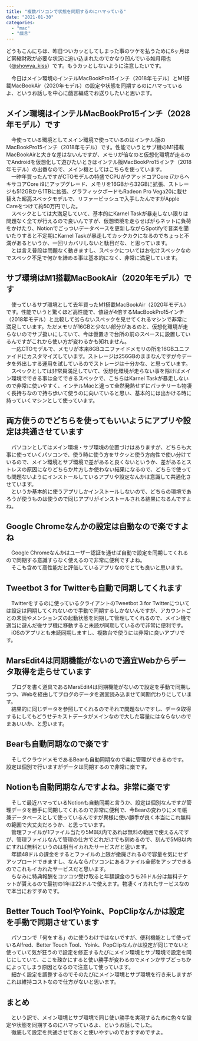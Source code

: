 ```yaml
---
title: "複数パソコンで状態を同期するのにハマっている"
date: "2021-01-30"
categories: 
  - "mac"
  - "戯言"
---
```


どうもこんにちは、昨日ついカッとしてしまった事のツケを払うために6ヶ月ほど緊縮財政が必要な状況に追い込まれたのでかなり凹んでいる如月翔也（[@showya\_kiss](http://twitter.com/showya_kiss)）です。もうカッとしないように注意したいです。  
  
　今日はメイン環境のインテルMacBookPro15インチ（2018年モデル）とM1搭載MacBookAir（2020年モデル）の設定や状態を同期するのにハマっているよ、というお話しを中心に戯言編成でお送りしたいと思います。  

## メイン環境はインテルMacBookPro15インチ（2028年モデル）です

　今使っている環境としてメイン環境で使っているのはインテル版のMacBookPro15インチ（2018年モデル）です。性能でいうとサブ機のM1搭載MacBookAirと大きな差はないんですが、メモリが倍なのと仮想化環境が走るのでAndroidを仮想化して遊びたいときはインテル版MacBookPro15インチ（2018年モデル）の出番なので、メイン機としてはこちらを使っています。  
　一昨年買ったんですがCTOモデルの特盛でCPUがクアッドコアCore i7からヘキサコアCore i9にアップグレード、メモリを16GBから32GBに拡張、ストレージも512GBから1TBに拡張、グラフィックボードもRadeon Pro Vega20に載せ替えた超高スペックモデルで、リファービッシュで入手したんですがApple Careをつけて約50万円でした。  
　スペックとしては大満足していて、基本的にKarnel Taskが暴走しない限りは問題なく全てが行えるので良いんですが、仮想環境を走らせばがらネットに負荷をかけたり、Notionでごっついデータベースを更新しながらSpotifyで音楽を聞いたりすると不定期にKarnel Taskが暴走してカックカクになるのでちょっと不満があるというか、一回リカバリしないと駄目だな、と思っています。  
　とは言え普段は問題なく動きますし、スペックについてはお化けスペックなのでスペック不足で何かを諦める事は基本的になく、非常に満足しています。  

## サブ環境はM1搭載MacBookAir（2020年モデル）です

　使っているサブ環境として去年買ったM1搭載MacBookAir（2020年モデル）です。性能でいうと驚くほど高性能で、値段が4倍するMacBookPro15インチ（2018年モデル）と比較して劣らないスペックを見せてくれるマシンで非常に満足しています。ただメモリが16GBと少ない部分があるのと、仮想化環境が走らないのでサブ扱いにしていて、今は仮置きで台所の前のスペースに設置しているんですがこれから使い方が変わるかも知れません。  
　一応CTOモデルで、メモリが本来8GBユニファイドメモリの所を16GBユニファイドにカスタマイズしています。ストレージは256GBのままなんですが今データを外出しする運用を試しているのでストレージは十分かな、と思っています。  
　スペックとしては非常員満足していて、仮想化環境が走らない事を除けばメイン環境でできる事は全てできるスペックで、こちらはKarnel Taskが暴走しないので非常に使いやすく、インテルMacと違って全然発熱せずにバッテリーも物凄く長持ちなので持ち歩いて使うのに向いていると思い、基本的には出かける時に持っていくマシンとして使っています。  

## 両方使うのでどちらを使ってもいいようにアプリや設定は共通させています

　パソコンとしてはメイン環境・サブ環境の位置づけはありますが、どちらも大事に使っていくパソコンで、使う時に使う方をサクッと使う方向性で使い分けているので、メイン環境とサブ環境で差があると良くないというか、差があるとストレスの原因になりどちらか片方しか使わない結果になるので、どちらで使っても問題ないようにインストールしているアプリや設定なんかは意識して共通化させています。  
　というか基本的に使うアプリしかインストールしないので、どちらの環境であろうが使うものは使うので同じアプリがインストールされる結果になるんですよね。  

## Google Chromeなんかの設定は自動なので楽ですよね

　Google Chromeなんかはユーザー認証を通せば自動で設定を同期してくれるので同期する意識すらなく使えるので非常に便利ですよね。  
　そこも含めて高性能だと評価しているアプリなのでとても良いと思います。  

## Tweetbot 3 for Twitterも自動で同期してくれます

　Twitterをするのに使っているクライアントのTweetbot 3 for Twitterについては設定は同期してくれないので手動で同期するしかないんですが、アカウントごとの未読やメンションズの起動状態を同期して管理してくれるので、メイン機で適当に遊んだ後サブ機に移動すると未読が同期しているので非常に便利です。  
　iOSのアプリとも未読同期しますし、複数台で使うには非常に良いアプリです。  

## MarsEdit4は同期機能がないので適宜Webからデータ取得を走らせています

　ブログを書く道具であるMarsEdit4は同期機能がないので設定を手動で同期しつつ、Webを経由してブログのデータを適宜読み込ませて同期代わりにしています。  
　結果的に同じデータを参照してくれるのでそれで問題ないですし、データ取得するにしてもどうせテキストデータがメインなので大した容量にはならないのでまあいいか、と思います。  

## Bearも自動同期なので楽です

　そしてクラウドメモであるBearも自動同期なので楽に管理ができるのです。設定は個別で行いますがデータは同期するので非常に楽です。  

## Notionも自動同期なんですよね。非常に楽です

　そして最近ハマっているNotionも自動同期と言うか、設定は個別なんですが管理データを勝手に同期してくれるので非常に便利で、今Bearの変わりにメモ帳兼データベースとして使っているんですが異様に使い勝手が良く本当にこれ無料の範囲で大丈夫だろうか、と思っています。  
　管理ファイルが1ファイル当たり5MB以内であれば無料の範囲で使えるんですが、管理ファイルなんて管理の仕方でどれだけでも刻めるので、刻んで5MB以内にすれば無料というのは相当イカれたサービスだと思います。  
　年額48ドルの課金をするとファイルの上限が撤廃されるので容量を気にせずアップロードできますし、なんならパソコンにあるファイル全部をアップできるのでこれもイカれたサービスだと思います。  
　ちなみに特典報酬をコツコツ受け取ると年額課金のうち26ドル分は無料チケットが貰えるので最初の1年は22ドルで使えます。物凄くイカれたサービスなので本当におすすめです。  

## Better Touch ToolやYoink、PopClipなんかは設定を手動で同期させています

　パソコンで「何をする」のに使うわけではないですが、便利機能として使っているAlfred、Better Touch Tool、Yoink、PopClipなんかは設定が同じでないと使っていて気が狂うので設定を修正するたびにメイン環境とサブ環境で設定を同じにしていて、ここを疎かにすると使い勝手が変わるのでメインかサブどっちかによってしまう原因となるので注意して使っています。  
　細かく設定を調整するのでそのたびにメイン環境とサブ環境を行き来しますがこれは維持コストなので仕方がないと思います。  

## まとめ

　という訳で、メイン環境とサブ環境で同じ使い勝手を実現するために色々な設定や状態を同期するのにハマっているよ、というお話しでした。  
　徹底して設定を共通させておくと使いやすいのでおすすめですよ。
